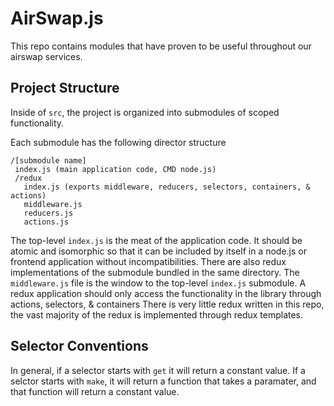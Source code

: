 # AirSwap.js

This repo contains modules that have proven to be useful throughout our airswap services. 

## Project Structure

Inside of `src`, the project is organized into submodules of scoped functionality.

Each submodule has the following director structure 

```
/[submodule name]
 index.js (main application code, CMD node.js)
 /redux
   index.js (exports middleware, reducers, selectors, containers, & actions)
   middleware.js 
   reducers.js
   actions.js
```

The top-level `index.js` is the meat of the application code. It should be atomic and isomorphic so that it can be included by itself in a node.js or frontend application without incompatibilities.
There are also redux implementations of the submodule bundled in the same directory. 
The `middleware.js` file is the window to the top-level `index.js` submodule. A redux application should only access the functionality in the library through actions, selectors, & containers 
There is very little redux written in this repo, the vast majority of the redux is implemented through redux templates. 


## Selector Conventions

In general, if a selector starts with `get` it will return a constant value.
If a selctor starts with `make`, it will return a function that takes a paramater, and that function will return a constant value.
